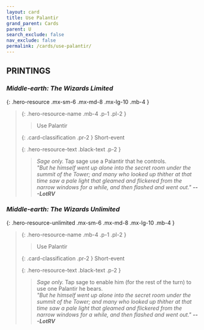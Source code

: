 ```yaml
---
layout: card
title: Use Palantir
grand_parent: Cards
parent: U
search_exclude: false
nav_exclude: false
permalink: /cards/use-palantir/
---
```


## PRINTINGS


### _Middle-earth: The Wizards Limited_

{: .hero-resource .mx-sm-6 .mx-md-8 .mx-lg-10 .mb-4 }
> {: .hero-resource-name .mb-4 .p-1 .pl-2 }
> > <div class="card-mp"></div>
> > <div class="card-name">Use Palantir</div>
>
> {: .card-classification .pr-2 }
> Short-event
>
> {: .hero-resource-text .black-text .p-2 }
> > _Sage only._ Tap sage use a Palantir that he controls. <br>_"But he himself went up alone into the secret room under the summit of the Tower; and many who looked up thither at that time saw a pale light that gleamed and flickered from the narrow windows for a while, and then flashed and went out."_ ***---&#65279;LotRV*** 
> 

### _Middle-earth: The Wizards Unlimited_

{: .hero-resource-unlimited .mx-sm-6 .mx-md-8 .mx-lg-10 .mb-4 }
> {: .hero-resource-name .mb-4 .p-1 .pl-2 }
> > <div class="card-mp"></div>
> > <div class="card-name">Use Palantir</div>
>
> {: .card-classification .pr-2 }
> Short-event
>
> {: .hero-resource-text .black-text .p-2 }
> > _Sage only._ Tap sage to enable him (for the rest of the turn) to use one Palantir he bears. <br>_"But he himself went up alone into the secret room under the summit of the Tower; and many who looked up thither at that time saw a pale light that gleamed and flickered from the narrow windows for a while, and then flashed and went out."_ ***---&#65279;LotRV*** 
> 

